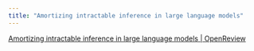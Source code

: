 ```yaml
---
title: "Amortizing intractable inference in large language models"
---
```


[Amortizing intractable inference in large language models | OpenReview](https://openreview.net/forum?id=Ouj6p4ca60)
